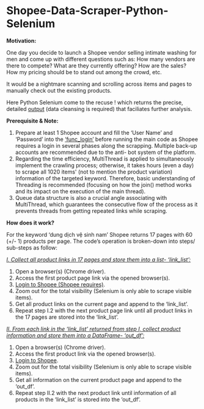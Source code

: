 # Shopee-Data-Scraper-Python-Selenium

**Motivation:**

One day you decide to launch a Shopee vendor selling intimate washing for men and come up with different questions such as: How many vendors are there to compete? What are they currently offering? How are the sales? How my pricing should be to stand out among the crowd, etc.

It would be a nightmare scanning and scrolling across items and pages to manually check out the existing products.

Here Python Selenium come to the recuse ! which returns the precise, detailed [output](https://github.com/QuanNguyen712/Shopee-Data-Scraper-Python-Selenium/raw/main/SampleOutput.xlsx) (data cleansing is required) that faciliates further analysis. 

**Prerequisite & Note:**

1. Prepare at least 1 Shopee account and fill the ‘User Name’ and ‘Password’ into the [‘func_login’](https://github.com/QuanNguyen712/Shopee-Data-Scraper-Python-Selenium/blob/main/func_login.py) before running the main code as Shopee requires a login in several phases along the scrapping. Multiple back-up accounts are recommended due to the anti- bot system of the platform.
2. Regarding the time efficiency, MultiThread is applied to simultaneously implement the crawling process; otherwise, it takes hours (even a day) to scrape all 1020 items' (not to mention the product variation) information of the targeted keyword. Therefore, basic understanding of Threading is recommended (focusing on how the join() method works and its impact on the execution of the main thread).
3. Queue data structure is also a crucial angle associating with MultiThread, which guarantees the consecutive flow of the process as it prevents threads from getting repeated links while scraping.

**How does it work?**

For the keyword ‘dung dịch vệ sinh nam’ Shopee returns 17 pages with 60 (+/- 1) products per page. The code’s operation is broken-down into steps/ sub-steps as follow:

[*I.	Collect all product links in 17 pages and store them into a list- ‘link_list’:*](https://github.com/QuanNguyen712/Shopee-Data-Scraper-Python-Selenium/blob/main/get_links_from_pages.py)
1.	Open a browser(s) (Chrome driver).
2.	Access the first product page link via the opened browser(s).
3.	[Login to Shopee (Shopee requires)](https://github.com/QuanNguyen712/Shopee-Data-Scraper-Python-Selenium/blob/main/func_login.py).
4.	Zoom out for the total visibility (Selenium is only able to scrape visible items).
5.	Get all product links on the current page and append to the ‘link_list’.
6.	Repeat step I.2 with the next product page link until all product links in the 17 pages are stored into the ‘link_list’.

[*II.	From each link in the ‘link_list’ returned from step I, collect product information and store them into a DataFrame- ‘out_df’:*](https://github.com/QuanNguyen712/Shopee-Data-Scraper-Python-Selenium/blob/main/get_product_info.py)
1.	Open a browser(s) (Chrome driver).
2.	Access the first product link via the opened browser(s).
3.	[Login to Shopee](https://github.com/QuanNguyen712/Shopee-Data-Scraper-Python-Selenium/blob/main/func_login.py).
4.	Zoom out for the total visibility (Selenium is only able to scrape visible items).
5.	Get all information on the current product page and append to the ‘out_df’.
6.	Repeat step II.2 with the next product link until information of all products in the ‘link_list’ is stored into the ‘out_df’.
